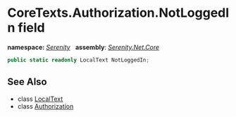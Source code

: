 # CoreTexts.Authorization.NotLoggedIn field
**namespace:** *[Serenity](../../README.md#serenity-namespace)*   **assembly**: *[Serenity.Net.Core](../../README.md)*

```csharp
public static readonly LocalText NotLoggedIn;
```

## See Also

* class [LocalText](../LocalText.md)
* class [Authorization](../CoreTexts.Authorization.md)